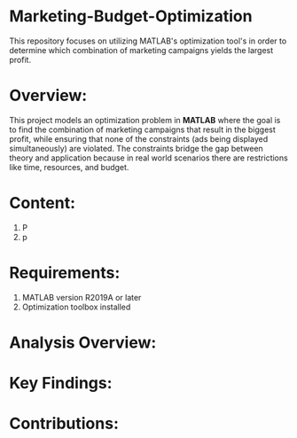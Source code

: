 # Marketing-Budget-Optimization
This repository focuses on utilizing MATLAB's optimization tool's in order to determine which combination of marketing campaigns yields the largest profit. 

# Overview:
This project models an optimization problem in **MATLAB** where the goal is to find the combination of marketing campaigns that result in the biggest profit, while ensuring that none of the constraints (ads being displayed simultaneously) are violated. The constraints bridge the gap between theory and application because in real world scenarios there are restrictions like time, resources, and budget. 

# Content:
1. P
2. p

# Requirements:
1. MATLAB version R2019A or later 
2. Optimization toolbox installed

# Analysis Overview:


# Key Findings:

# Contributions:
